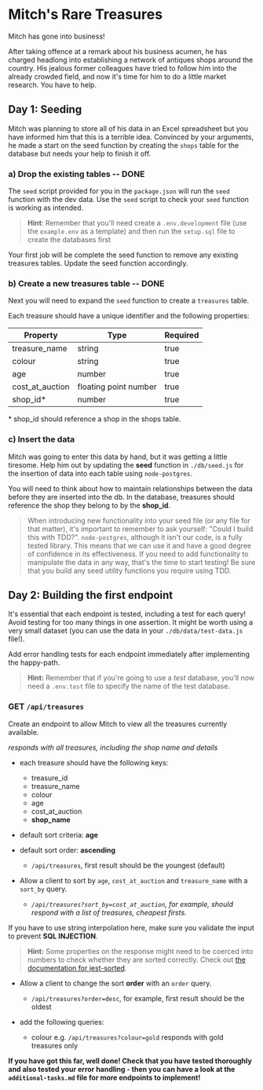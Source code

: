 # Mitch's Rare Treasures

Mitch has gone into business!

After taking offence at a remark about his business acumen, he has charged headlong into establishing a network of antiques shops around the country. His jealous former colleagues have tried to follow him into the already crowded field, and now it's time for him to do a little market research. You have to help.

## Day 1: Seeding

Mitch was planning to store all of his data in an Excel spreadsheet but you have informed him that this is a terrible idea. Convinced by your arguments, he made a start on the seed function by creating the `shops` table for the database but needs your help to finish it off.

### a) Drop the existing tables  -- DONE

The `seed` script provided for you in the `package.json` will run the `seed` function with the dev data. Use the `seed` script to check your `seed` function is working as intended.

> **Hint**: Remember that you'll need create a `.env.development` file (use the `example.env` as a template) and then run the `setup.sql` file to create the databases first

Your first job will be complete the seed function to remove any existing treasures tables. Update the seed function accordingly.

### b) Create a new treasures table  -- DONE

Next you will need to expand the `seed` function to create a `treasures` table.

Each treasure should have a unique identifier and the following properties:

| Property        | Type                  | Required |
| --------------- | --------------------- | -------- |
| treasure_name   | string                | true     |
| colour          | string                | true     |
| age             | number                | true     |
| cost_at_auction | floating point number | true     |
| shop_id\*       | number                | true     |

\* shop_id should reference a shop in the shops table.


### c) Insert the data

Mitch was going to enter this data by hand, but it was getting a little tiresome. Help him out by updating the **seed** function in `./db/seed.js` for the insertion of data into each table using `node-postgres`.

You will need to think about how to maintain relationships between the data before they are inserted into the db. In the database, treasures should reference the shop they belong to by the **shop_id**.

> When introducing new functionality into your seed file (or any file for that matter), it's important to remember to ask yourself: "Could I build this with TDD?". `node-postgres`, although it isn't our code, is a fully tested library. This means that we can use it and have a good degree of confidence in its effectiveness. If you need to add functionality to manipulate the data in any way, that's the time to start testing! Be sure that you build any seed utility functions you require using TDD.

## Day 2: Building the first endpoint

It's essential that each endpoint is tested, including a test for each query! Avoid testing for too many things in one assertion.
It might be worth using a very small dataset (you can use the data in your `./db/data/test-data.js` file!).

Add error handling tests for each endpoint immediately after implementing the happy-path.

> **Hint:** Remember that if you're going to use a _test_ database, you'll now need a `.env.test` file to specify the name of the test database.

### **GET** `/api/treasures`

Create an endpoint to allow Mitch to view all the treasures currently available.

_responds with all treasures, including the shop name and details_

- each treasure should have the following keys:

  - treasure_id
  - treasure_name
  - colour
  - age
  - cost_at_auction
  - **shop_name**

- default sort criteria: **age**
- default sort order: **ascending**

  - `/api/treasures`, first result should be the youngest (default)

- Allow a client to sort by `age`, `cost_at_auction` and `treasure_name` with a `sort_by` query.

  - _`/api/treasures?sort_by=cost_at_auction`, for example, should respond with a list of treasures, cheapest firsts._

If you have to use string interpolation here, make sure you validate the input to prevent **SQL INJECTION**.

> **Hint:** Some properties on the response might need to be coerced into numbers to check whether they are sorted correctly. Check out [the documentation for jest-sorted](https://www.npmjs.com/package/jest-sorted#user-content-tobesorted).

- Allow a client to change the sort **order** with an `order` query.
  - `/api/treasures?order=desc`, for example, first result should be the oldest

- add the following queries:
  - colour e.g. `/api/treasures?colour=gold` responds with gold treasures only

**If you have got this far, well done! Check that you have tested thoroughly and also tested your error handling - then you can have a look at the `additional-tasks.md` file for more endpoints to implement!**
